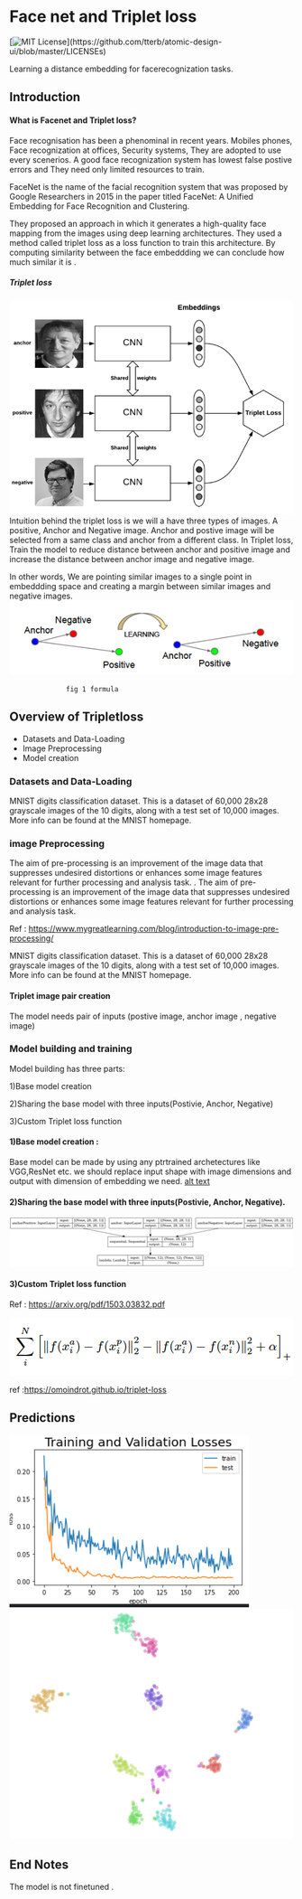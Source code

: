 
# Face net and Triplet loss 

[![MIT License](https://img.shields.io/apm/l/atomic-design-ui.svg?)](https://github.com/tterb/atomic-design-ui/blob/master/LICENSEs)

Learning a distance embedding for facerecognization tasks. 


## Introduction 

#### What is  Facenet and Triplet loss?
Face recognisation has been a phenominal in recent years. Mobiles phones, Face recognization at offices, Security systems, They are adopted to use every scenerios. A good face recognization system has lowest false postive errors and They need only limited resources to train.

FaceNet is the name of the facial recognition system that was proposed by Google Researchers in 2015 in the paper titled FaceNet: A Unified Embedding for Face Recognition and Clustering. 

They proposed an approach in which it generates a high-quality face mapping from the images using deep learning architectures. They used a method called triplet loss as a loss function to train this architecture.
By computing similarity between the face embeddding we can conclude how much similar it is .

##### Triplet loss

![alt text](https://raw.githubusercontent.com/vivekalex61/triplet-loss/main/images/tripler.png)
Intuition behind the triplet loss is we will a have three types of images. A positive, Anchor and Negative image.
Anchor and postive  image will be selected from a same class and anchor from a different class.
In Triplet loss, Train the model to reduce distance between anchor and positive image and increase the distance between anchor image and negative image.

In other words, We are pointing similar images to a single point in embeddding space and creating a margin between similar images and negative images.
![alt text](https://raw.githubusercontent.com/vivekalex61/triplet-loss/main/images/triplet_loss2.png)                      
                  
                  fig 1 formula

## Overview of Tripletloss
- Datasets and Data-Loading
- Image Preprocessing
- Model creation

### Datasets and Data-Loading

MNIST digits classification dataset. This is a dataset of 60,000 28x28 grayscale images of the 10 digits, along with a test set of 10,000 images. More info can be found at the MNIST homepage.
### image Preprocessing

The aim of pre-processing is an improvement of the image data that suppresses undesired distortions or enhances some image features relevant for further processing and analysis task.
. The aim of pre-processing is an improvement of the image data that suppresses undesired distortions or enhances some image features relevant for further processing and analysis task. 
 
Ref : https://www.mygreatlearning.com/blog/introduction-to-image-pre-processing/

MNIST digits classification dataset. This is a dataset of 60,000 28x28 grayscale images of the 10 digits, along with a test set of 10,000 images. More info can be found at the MNIST homepage.
#### Triplet image pair creation
The model needs pair of inputs (postive image, anchor image , negative image)

### Model building and training

Model building has three parts:

1)Base model creation 

2)Sharing the base model with three inputs(Postivie, Anchor, Negative)

3)Custom Triplet loss function 
#### 1)Base model creation :
Base model can be made by using any ptrtrained archetectures like VGG,ResNet etc.
we should replace input shape with image dimensions and output with dimension of embedding we need.
[alt text](https://raw.githubusercontent.com/vivekalex61/triplet-loss/main/images/basemodel_plot.png)

#### 2)Sharing the base model with three inputs(Postivie, Anchor, Negative).
![alt text](https://raw.githubusercontent.com/vivekalex61/triplet-loss/main/images/tripletmodel_plot.png)
#### 3)Custom Triplet loss function 

Ref : https://arxiv.org/pdf/1503.03832.pdf

![alt text](https://raw.githubusercontent.com/vivekalex61/triplet-loss/main/images/tripletloss%20formula.png)


ref :https://omoindrot.github.io/triplet-loss
## Predictions
![alt text](https://raw.githubusercontent.com/vivekalex61/triplet-loss/main/images/epoch.png)
![alt text](https://raw.githubusercontent.com/vivekalex61/triplet-loss/main/images/Screenshot_2022-04-27_13-32-40.png)


## End Notes

The model is not finetuned .
